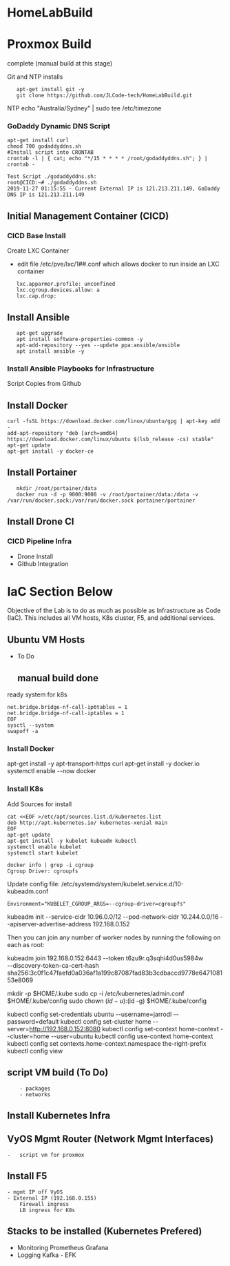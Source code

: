 # HomeLabBuild

# Proxmox Build
complete (manual build at this stage)

   Git and NTP installs
   
   ```apt-get install ntp -y
      apt-get install git -y
      git clone https://github.com/JLCode-tech/HomeLabBuild.git
   ```

NTP
echo "Australia/Sydney" | sudo tee /etc/timezone

### GoDaddy Dynamic DNS Script
   ```apt-get update
   apt-get install curl
   chmod 700 godaddyddns.sh
   #Install script into CRONTAB
   crontab -l | { cat; echo "*/15 * * * * /root/godaddyddns.sh"; } | crontab -
   
   Test Script ./godaddyddns.sh:
   root@CICD:~# ./godaddyddns.sh 
   2019-11-27 01:15:55 - Current External IP is 121.213.211.149, GoDaddy DNS IP is 121.213.211.149
   ```

## Initial Management Container (CICD)

### CICD Base Install
Create LXC Container 
 - edit file /etc/pve/lxc/1##.conf which allows docker to run inside an LXC container
 ```unprivileged: 0 #Allows privileged Docker
    lxc.apparmor.profile: unconfined
    lxc.cgroup.devices.allow: a
    lxc.cap.drop:
```

## Install Ansible
```apt-get update
   apt-get upgrade
   apt install software-properties-common -y
   apt-add-repository --yes --update ppa:ansible/ansible
   apt install ansible -y
```
### Install Ansible Playbooks for Infrastructure
Script Copies from Github


## Install Docker


```apt-get install apt-transport-https ca-certificates curl gnupg2 software-properties-common -y
curl -fsSL https://download.docker.com/linux/ubuntu/gpg | apt-key add -
add-apt-repository "deb [arch=amd64] https://download.docker.com/linux/ubuntu $(lsb_release -cs) stable"
apt-get update
apt-get install -y docker-ce
```

## Install Portainer
```mkdir /root/portainer
   mkdir /root/portainer/data
   docker run -d -p 9000:9000 -v /root/portainer/data:/data -v /var/run/docker.sock:/var/run/docker.sock portainer/portainer
```

## Install Drone CI

### CICD Pipeline Infra
- Drone Install
- Github Integration

# IaC Section Below

Objective of the Lab is to do as much as possible as Infrastructure as Code (IaC). This includes all VM hosts, K8s cluster, F5, and additional services.

## Ubuntu VM Hosts
 - To Do
    ## manual build done

ready system for k8s

```cat <<EOF >  /etc/sysctl.d/k8s.conf
net.bridge.bridge-nf-call-ip6tables = 1
net.bridge.bridge-nf-call-iptables = 1
EOF
sysctl --system
swapoff -a
```
### Install Docker
apt-get install -y apt-transport-https curl
apt-get install -y docker.io
systemctl enable --now docker

### Install K8s
Add Sources for install
```curl -s https://packages.cloud.google.com/apt/doc/apt-key.gpg | apt-key add -
cat <<EOF >/etc/apt/sources.list.d/kubernetes.list
deb http://apt.kubernetes.io/ kubernetes-xenial main
EOF
apt-get update
apt-get install -y kubelet kubeadm kubectl
systemctl enable kubelet  
systemctl start kubelet

docker info | grep -i cgroup
Cgroup Driver: cgroupfs
```

Update config file:
/etc/systemd/system/kubelet.service.d/10-kubeadm.conf

```[Service]
Environment="KUBELET_CGROUP_ARGS=--cgroup-driver=cgroupfs"
```

kubeadm init --service-cidr 10.96.0.0/12 --pod-network-cidr 10.244.0.0/16 --apiserver-advertise-address 192.168.0.152


Then you can join any number of worker nodes by running the following on each as root:

kubeadm join 192.168.0.152:6443 --token t6zu9r.q3sqhi4d0us5984w \
    --discovery-token-ca-cert-hash sha256:3c0f1c47faefd0a036af1a199c87087fad83b3cdbaccd9778e647108153e8069

mkdir -p $HOME/.kube
sudo cp -i /etc/kubernetes/admin.conf $HOME/.kube/config
sudo chown $(id -u):$(id -g) $HOME/.kube/config


kubectl config set-credentials ubuntu --username=jarrodl --password=default
kubectl config set-cluster home --server=http://192.168.0.152:8080
kubectl config set-context home-context --cluster=home --user=ubuntu
kubectl config use-context home-context
kubectl config set contexts.home-context.namespace the-right-prefix
kubectl config view


## script VM build (To Do)
        - packages
        - networks

## Install Kubernetes Infra


## VyOS Mgmt Router (Network Mgmt Interfaces)
    -   script vm for proxmox

## Install F5
    - mgmt IP off VyOS
    - External IP (192.168.0.155)
        Firewall ingress
        LB ingress for K8s


## Stacks to be installed (Kubernetes Prefered)

- Monitoring
        Prometheus
        Grafana
- Logging
        Kafka - EFK

    